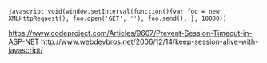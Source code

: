     javascript:void(window.setInterval(function(){var foo = new XMLHttpRequest(); foo.open('GET', ''); foo.send(); }, 10000))


https://www.codeproject.com/Articles/9607/Prevent-Session-Timeout-in-ASP-NET
http://www.webdevbros.net/2006/12/14/keep-session-alive-with-javascript/